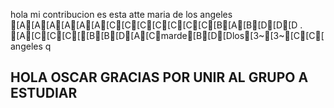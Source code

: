 hola
mi
contribucion
es esta
atte
maria
de 
los 
angeles
[A[A[A[A[A[A[C[C[C[C[C[C[C[B[A[B[D[D[D
.
[A[C[C[C[[B[B[D[A[Cmarde[B[D[Dlos[3~[3~[C[C[
angeles
q

## HOLA OSCAR GRACIAS POR UNIR AL GRUPO A ESTUDIAR
